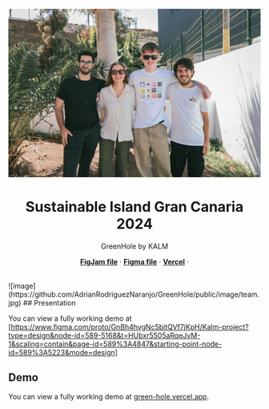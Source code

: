 ![Team](public/images/team.jpg)

  <h1 align="center">Sustainable Island Gran Canaria 2024</h1>

<p align="center">
 GreenHole by KALM
</p>

<p align="center">
  <a href="https://www.figma.com/file/dzrpmXYGBpc7XlZuVvQA1Q/UX-Las-Palmas-Kalm-Group?type=whiteboard&node-id=0%3A1&t=6OwvXRZ27RBkKI8s-1"><strong>FigJam file</strong></a> ·
  <a href="https://www.figma.com/file/GnBh4hvgNc5bjtQVf7jKpH/Kalm-project?type=design&node-id=103%3A4518&mode=design&t=zvTIItD3prI8Z12S-1"><strong>Figma file</strong></a> ·
  <a href="https://green-hole.vercel.app/"><strong>Vercel</strong></a> ·
</p>
<br/>
 ![image](https://github.com/AdrianRodriguezNaranjo/GreenHole/public/image/team.jpg)
## Presentation

You can view a fully working demo at [https://www.figma.com/proto/GnBh4hvgNc5bjtQVf7jKpH/Kalm-project?type=design&node-id=589-5168&t=HUbxr5505aRqeJvM-1&scaling=contain&page-id=589%3A4847&starting-point-node-id=589%3A5223&mode=design]

## Demo

You can view a fully working demo at [green-hole.vercel.app](green-hole.vercel.app).
